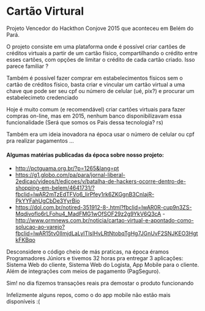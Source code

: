 # Cartão Virtural
Projeto Vencedor do Hackthon Conjove 2015 que aconteceu em Belém do Pará.
 
<p> O projeto consiste em uma plataforma onde é possível criar cartões de créditos virtuais a partir de um cartão físico, 
compartilhando o crédito entre esses cartões, com opções de limitar o crédito de cada cartão criado. Isso parece familiar ?</p>

<p> Também é possível fazer comprar em estabelecimentos físicos sem o cartão de créditos físico, basta criar e vincular um cartão virtual a uma chave que pode ser seu cpf ou número de celular (ué, pix?) e procurar um estabelecimeto credenciado </p>
 
 <p>Hoje é muito comum (e recomendável) criar cartões virtuais para fazer compras on-line, mas em 2015, nenhum banco disponibilizavam essa funcionalidade (Será que somos os Pais dessa tecnologia? rs) </p>

<p> Também era um ideia inovadora na época usar o número de celular ou cpf pra realizar pagamentos ...</p>

#### Algumas matérias publicadas da época sobre nosso projeto:
- http://pctguama.org.br/?p=1265&lang=pt
- https://g1.globo.com/pa/para/jornal-liberal-2edicao/videos/t/edicoes/v/batalha-de-hackers-ocorre-dentro-de-shopping-em-belem/4641731/?fbclid=IwAR2mTzEdTFVo6_lirPfey1rk6ZKGgnB3CnlajR-PkYYFahUgCbDe3YyrBio
- https://dol.com.br/notired-351912-8-.html?fbclid=IwAR0R-cup9n3ZS-Mqdivoflo6rLFohu4_MadFMG1wOfSOF29z2g9YkV6Q3cA
-http://www.ormnews.com.br/noticia/cartao-virtual-e-apontado-como-solucao-ao-varejo?fbclid=IwAR15tv0IImjdLaLyITlsIHvLRtNtobqTgHg7JGnUvF2SNJKEO3HgtkFKBqo

<p> Desconsidere o código cheio de más praticas, na época éramos Programadores Júniors e tivemos 32 horas pra entregar 3 aplicações: Sistema Web do cliente, Sistema Web do Logista, App Mobile para o cliente. Além de integrações com meios de pagamento (PagSeguro).</p> 
<p> Sim! no dia fizemos transações reais pra demostar o produto funcionando</p>

<p> Infelizmente alguns repos, como o do app mobile não estão mais disponíveis :( </p>


